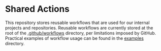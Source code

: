 # Shared Actions

This repository stores reusable workflows that are used for our internal projects and repositories. Reusable workflows are currently stored at the root of the [.github/workflows](./.github/workflows/) directory, per limitations imposed by GitHub. Practical examples of workflow usage can be found in the [examples](./examples/) directory.
